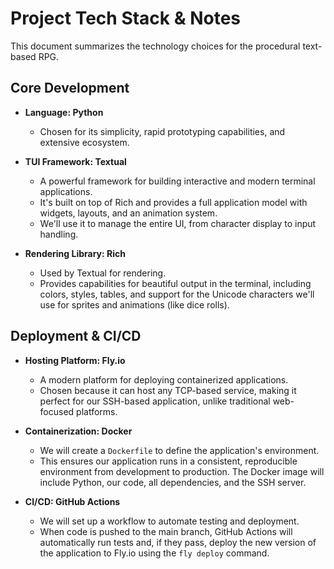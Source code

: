# Project Tech Stack & Notes

This document summarizes the technology choices for the procedural text-based RPG.

## Core Development

*   **Language: Python**
    *   Chosen for its simplicity, rapid prototyping capabilities, and extensive ecosystem.

*   **TUI Framework: Textual**
    *   A powerful framework for building interactive and modern terminal applications.
    *   It's built on top of Rich and provides a full application model with widgets, layouts, and an animation system.
    *   We'll use it to manage the entire UI, from character display to input handling.

*   **Rendering Library: Rich**
    *   Used by Textual for rendering.
    *   Provides capabilities for beautiful output in the terminal, including colors, styles, tables, and support for the Unicode characters we'll use for sprites and animations (like dice rolls).

## Deployment & CI/CD

*   **Hosting Platform: Fly.io**
    *   A modern platform for deploying containerized applications.
    *   Chosen because it can host any TCP-based service, making it perfect for our SSH-based application, unlike traditional web-focused platforms.

*   **Containerization: Docker**
    *   We will create a `Dockerfile` to define the application's environment.
    *   This ensures our application runs in a consistent, reproducible environment from development to production. The Docker image will include Python, our code, all dependencies, and the SSH server.

*   **CI/CD: GitHub Actions**
    *   We will set up a workflow to automate testing and deployment.
    *   When code is pushed to the main branch, GitHub Actions will automatically run tests and, if they pass, deploy the new version of the application to Fly.io using the `fly deploy` command.
